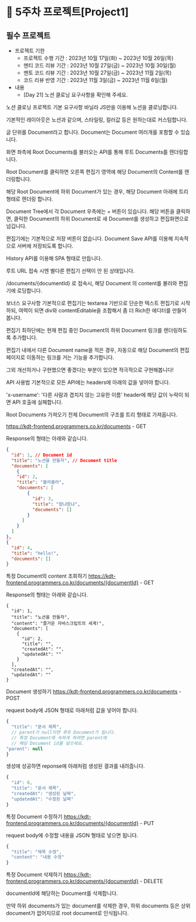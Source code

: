 # 📌 5주차 프로젝트[Project1]

## 필수 프로젝트

- 프로젝트 기한
  - 프로젝트 수행 기간 : 2023년 10월 17일(화) ~ 2023년 10월 26일(목)
  - 멘티 코드 리뷰 기간 : 2023년 10월 27일(금) ~ 2023년 10월 30일(월)
  - 멘토 코드 리뷰 기간 : 2023년 10월 27일(금) ~ 2023년 11월 2일(목)
  - 코드 리뷰 반영 기간 : 2023년 11월 3일(금) ~ 2023년 11월 6일(월)
- 내용
  - [Day 21] 노션 클로닝 요구사항을 확인해 주세요.

노션 클로닝 프로젝트
기본 요구사항
바닐라 JS만을 이용해 노션을 클로닝합니다.

기본적인 레이아웃은 노션과 같으며, 스타일링, 컬러값 등은 원하는대로 커스텀합니다.

글 단위를 Document라고 합니다. Document는 Document 여러개를 포함할 수 있습니다.

화면 좌측에 Root Documents를 불러오는 API를 통해 루트 Documents를 렌더링합니다.

Root Document를 클릭하면 오른쪽 편집기 영역에 해당 Document의 Content를 렌더링합니다.

해당 Root Document에 하위 Document가 있는 경우, 해당 Document 아래에 트리 형태로 렌더링 합니다.

Document Tree에서 각 Document 우측에는 + 버튼이 있습니다. 해당 버튼을 클릭하면, 클릭한 Document의 하위 Document로 새 Document를 생성하고 편집화면으로 넘깁니다.

편집기에는 기본적으로 저장 버튼이 없습니다. Document Save API를 이용해 지속적으로 서버에 저장되도록 합니다.

History API를 이용해 SPA 형태로 만듭니다.

루트 URL 접속 시엔 별다른 편집기 선택이 안 된 상태입니다.

/documents/{documentId} 로 접속시, 해당 Document 의 content를 불러와 편집기에 로딩합니다.

보너스 요구사항
기본적으로 편집기는 textarea 기반으로 단순한 텍스트 편집기로 시작하되, 여력이 되면 div와 contentEditable을 조합해서 좀 더 Rich한 에디터를 만들어봅니다.

편집기 최하단에는 현재 편집 중인 Document의 하위 Document 링크를 렌더링하도록 추가합니다.

편집기 내에서 다른 Document name을 적은 경우, 자동으로 해당 Document의 편집 페이지로 이동하는 링크를 거는 기능을 추가합니다.

그외 개선하거나 구현했으면 좋겠다는 부분이 있으면 적극적으로 구현해봅니다!

API 사용법
기본적으로 모든 API에는 headers에 아래의 값을 넣어야 합니다.

'x-username': '다른 사람과 겹치지 않는 고유한 이름'
header에 해당 값이 누락이 되면 API 호출에 실패합니다.

Root Documents 가져오기
전체 Document의 구조를 트리 형태로 가져옵니다.

https://kdt-frontend.programmers.co.kr/documents - GET

Response의 형태는 아래와 같습니다.

```json
{
  "id": 1, // Document id
  "title": "노션을 만들자", // Document title
  "documents": [
    {
    "id": 2,
    "title": "블라블라",
    "documents": [
        {
          "id": 3,
          "title": "함냐함냐",
          "documents": []
        }
      ]
    }
  ]
},
{
  "id": 4,
  "title": "hello!",
  "documents": []
}
```

특정 Document의 content 조회하기
https://kdt-frontend.programmers.co.kr/documents/{documentId} - GET

Response의 형태는 아래와 같습니다.

```
{
  "id": 1,
  "title": "노션을 만들자",
  "content": "즐거운 자바스크립트의 세계!",
  "documents": [
    {
      "id": 2,
      "title": "",
      "createdAt": "",
      "updatedAt": ""
    }
  ],
  "createdAt": "",
  "updatedAt": ""
}
```
Document 생성하기
https://kdt-frontend.programmers.co.kr/documents - POST

request body에 JSON 형태로 아래처럼 값을 넣어야 합니다.
```javascript
{
  "title": "문서 제목",
  // parent가 null이면 루트 Document가 됩니다.
  // 특정 Document에 속하게 하려면 parent에
  // 해당 Document id를 넣으세요.
"parent": null
}
```
생성에 성공하면 reponse에 아래처럼 생성된 결과를 내려줍니다.
```javascript
{
  "id": 6,
  "title": "문서 제목",
  "createdAt": "생성된 날짜",
  "updatedAt": "수정된 날짜"
}
```
특정 Document 수정하기
https://kdt-frontend.programmers.co.kr/documents/{documentId} - PUT

request body에 수정할 내용을 JSON 형태로 넣으면 됩니다.
```javascript
{
  "title": "제목 수정",
  "content": "내용 수정"
}
```

특정 Document 삭제하기
https://kdt-frontend.programmers.co.kr/documents/{documentId} - DELETE

documentId에 해당하는 Document를 삭제합니다.

만약 하위 documents가 있는 document를 삭제한 경우, 하위 documents 등은 상위 document가 없어지므로 root document로 인식됩니다.